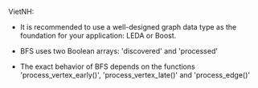 VietNH:

- It is recommended to use a well-designed graph data type as the foundation for your application: LEDA or Boost. 

- BFS uses two Boolean arrays: 'discovered' and 'processed'

- The exact behavior of BFS depends on the functions 'process_vertex_early()', 'process_vertex_late()' and 'process_edge()'
